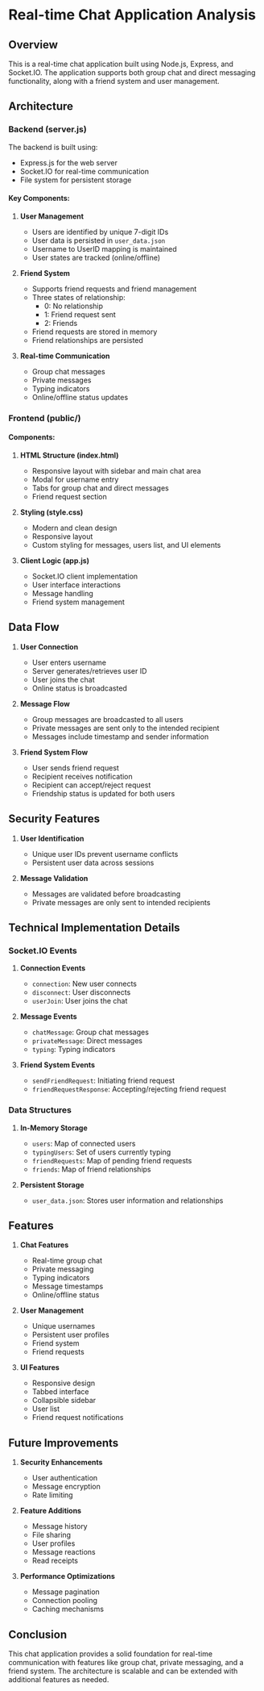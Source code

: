 # Real-time Chat Application Analysis

## Overview
This is a real-time chat application built using Node.js, Express, and Socket.IO. The application supports both group chat and direct messaging functionality, along with a friend system and user management.

## Architecture

### Backend (server.js)
The backend is built using:
- Express.js for the web server
- Socket.IO for real-time communication
- File system for persistent storage

#### Key Components:

1. **User Management**
   - Users are identified by unique 7-digit IDs
   - User data is persisted in `user_data.json`
   - Username to UserID mapping is maintained
   - User states are tracked (online/offline)

2. **Friend System**
   - Supports friend requests and friend management
   - Three states of relationship:
     - 0: No relationship
     - 1: Friend request sent
     - 2: Friends
   - Friend requests are stored in memory
   - Friend relationships are persisted

3. **Real-time Communication**
   - Group chat messages
   - Private messages
   - Typing indicators
   - Online/offline status updates

### Frontend (public/)

#### Components:

1. **HTML Structure (index.html)**
   - Responsive layout with sidebar and main chat area
   - Modal for username entry
   - Tabs for group chat and direct messages
   - Friend request section

2. **Styling (style.css)**
   - Modern and clean design
   - Responsive layout
   - Custom styling for messages, users list, and UI elements

3. **Client Logic (app.js)**
   - Socket.IO client implementation
   - User interface interactions
   - Message handling
   - Friend system management

## Data Flow

1. **User Connection**
   - User enters username
   - Server generates/retrieves user ID
   - User joins the chat
   - Online status is broadcasted

2. **Message Flow**
   - Group messages are broadcasted to all users
   - Private messages are sent only to the intended recipient
   - Messages include timestamp and sender information

3. **Friend System Flow**
   - User sends friend request
   - Recipient receives notification
   - Recipient can accept/reject request
   - Friendship status is updated for both users

## Security Features

1. **User Identification**
   - Unique user IDs prevent username conflicts
   - Persistent user data across sessions

2. **Message Validation**
   - Messages are validated before broadcasting
   - Private messages are only sent to intended recipients

## Technical Implementation Details

### Socket.IO Events

1. **Connection Events**
   - `connection`: New user connects
   - `disconnect`: User disconnects
   - `userJoin`: User joins the chat

2. **Message Events**
   - `chatMessage`: Group chat messages
   - `privateMessage`: Direct messages
   - `typing`: Typing indicators

3. **Friend System Events**
   - `sendFriendRequest`: Initiating friend request
   - `friendRequestResponse`: Accepting/rejecting friend request

### Data Structures

1. **In-Memory Storage**
   - `users`: Map of connected users
   - `typingUsers`: Set of users currently typing
   - `friendRequests`: Map of pending friend requests
   - `friends`: Map of friend relationships

2. **Persistent Storage**
   - `user_data.json`: Stores user information and relationships

## Features

1. **Chat Features**
   - Real-time group chat
   - Private messaging
   - Typing indicators
   - Message timestamps
   - Online/offline status

2. **User Management**
   - Unique usernames
   - Persistent user profiles
   - Friend system
   - Friend requests

3. **UI Features**
   - Responsive design
   - Tabbed interface
   - Collapsible sidebar
   - User list
   - Friend request notifications

## Future Improvements

1. **Security Enhancements**
   - User authentication
   - Message encryption
   - Rate limiting

2. **Feature Additions**
   - Message history
   - File sharing
   - User profiles
   - Message reactions
   - Read receipts

3. **Performance Optimizations**
   - Message pagination
   - Connection pooling
   - Caching mechanisms

## Conclusion
This chat application provides a solid foundation for real-time communication with features like group chat, private messaging, and a friend system. The architecture is scalable and can be extended with additional features as needed. 